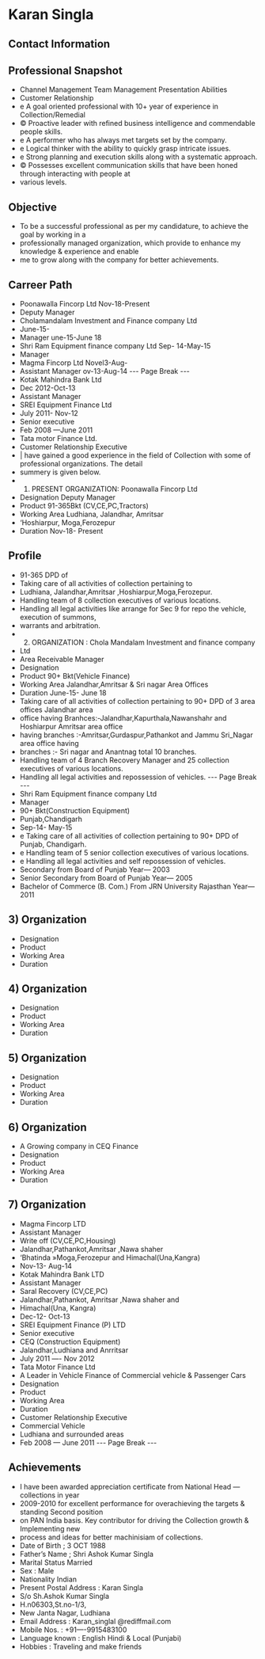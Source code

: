 # Karan Singla

## Contact Information



## Professional Snapshot

* Channel Management Team Management Presentation Abilities
* Customer Relationship
* e A goal oriented professional with 10+ year of experience in Collection/Remedial
* © Proactive leader with refined business intelligence and commendable people skills.
* e A performer who has always met targets set by the company.
* e Logical thinker with the ability to quickly grasp intricate issues.
* e Strong planning and execution skills along with a systematic approach.
* © Possesses excellent communication skills that have been honed through interacting with people at
* various levels.


## Objective

* To be a successful professional as per my candidature, to achieve the goal by working in a
* professionally managed organization, which provide to enhance my knowledge & experience and enable
* me to grow along with the company for better achievements.


## Carreer Path

* Poonawalla Fincorp Ltd Nov-18-Present
* Deputy Manager
* Cholamandalam Investment and Finance company Ltd
* June-15-
* Manager une-15-June 18
* Shri Ram Equipment finance company Ltd Sep- 14-May-15
* Manager
* Magma Fincorp Ltd Novel3-Aug-
* Assistant Manager ov-13-Aug-14
--- Page Break ---
* Kotak Mahindra Bank Ltd
* Dec 2012-Oct-13
* Assistant Manager
* SREI Equipment Finance Ltd
* July 2011- Nov-12
* Senior executive
* Feb 2008 —June 2011
* Tata motor Finance Ltd.
* Customer Relationship Executive
* | have gained a good experience in the field of Collection with some of professional organizations. The detail
* summery is given below.
* 1) PRESENT ORGANIZATION: Poonawalla Fincorp Ltd
* Designation Deputy Manager
* Product 91-365Bkt (CV,CE,PC,Tractors)
* Working Area Ludhiana, Jalandhar, Amritsar
* ‘Hoshiarpur, Moga,Ferozepur
* Duration Nov-18- Present


## Profile

* 91-365 DPD of
* Taking care of all activities of collection pertaining to
* Ludhiana, Jalandhar,Amritsar ,Hoshiarpur,Moga,Ferozepur.
* Handling team of 8 collection executives of various locations.
* Handling all legal activities like arrange for Sec 9 for repo the vehicle, execution of summons,
* warrants and arbitration.
* 2) ORGANIZATION : Chola Mandalam Investment and finance company
* Ltd
* Area Receivable Manager
* Designation
* Product 90+ Bkt(Vehicle Finance)
* Working Area Jalandhar,Amritsar & Sri nagar Area Offices
* Duration June-15- June 18
* Taking care of all activities of collection pertaining to 90+ DPD of 3 area offices Jalandhar area
* office having Branhces:-Jalandhar,Kapurthala,Nawanshahr and Hoshiarpur Amritsar area office
* having branches :-Amritsar,Gurdaspur,Pathankot and Jammu Sri_Nagar area office having
* branches :- Sri nagar and Anantnag total 10 branches.
* Handling team of 4 Branch Recovery Manager and 25 collection executives of various locations.
* Handling all legal activities and repossession of vehicles.
--- Page Break ---
* Shri Ram Equipment finance company Ltd
* Manager
* 90+ Bkt(Construction Equipment)
* Punjab,Chandigarh
* Sep-14- May-15
* e Taking care of all activities of collection pertaining to 90+ DPD of Punjab, Chandigarh.
* e Handling team of 5 senior collection executives of various locations.
* e Handling all legal activities and self repossession of vehicles.
* Secondary from Board of Punjab Year— 2003
* Senior Secondary from Board of Punjab Year— 2005
* Bachelor of Commerce (B. Com.) From JRN University Rajasthan Year— 2011


## 3) Organization

* Designation
* Product
* Working Area
* Duration


## 4) Organization

* Designation
* Product
* Working Area
* Duration


## 5) Organization

* Designation
* Product
* Working Area
* Duration


## 6) Organization

* A Growing company in CEQ Finance
* Designation
* Product
* Working Area
* Duration


## 7) Organization

* Magma Fincorp LTD
* Assistant Manager
* Write off (CV,CE,PC,Housing)
* Jalandhar,Pathankot,Amritsar ,Nawa shaher
* ‘Bhatinda »Moga,Ferozepur and Himachal(Una,Kangra)
* Nov-13- Aug-14
* Kotak Mahindra Bank LTD
* Assistant Manager
* Saral Recovery (CV,CE,PC)
* Jalandhar,Pathankot, Amritsar ,Nawa shaher and
* Himachal(Una, Kangra)
* Dec-12- Oct-13
* SREI Equipment Finance (P) LTD
* Senior executive
* CEQ (Construction Equipment)
* Jalandhar,Ludhiana and Anrritsar
* July 2011 —- Nov 2012
* Tata Motor Finance Ltd
* A Leader in Vehicle Finance of Commercial vehicle & Passenger Cars
* Designation
* Product
* Working Area
* Duration
* Customer Relationship Executive
* Commercial Vehicle
* Ludhiana and surrounded areas
* Feb 2008 — June 2011
--- Page Break ---


## Achievements

* I have been awarded appreciation certificate from National Head —collections in year
* 2009-2010 for excellent performance for overachieving the targets & standing Second position
* on PAN India basis. Key contributor for driving the Collection growth & Implementing new
* process and ideas for better machinisiam of collections.
* Date of Birth ; 3 OCT 1988
* Father’s Name ; Shri Ashok Kumar Singla
* Marital Status Married
* Sex : Male
* Nationality Indian
* Present Postal Address : Karan Singla
* S/o Sh.Ashok Kumar Singla
* H.n06303,St.no-1/3,
* New Janta Nagar, Ludhiana
* Email Address : Karan_singlal @rediffmail.com
* Mobile Nos. : +91—-9915483100
* Language known : English Hindi & Local (Punjabi)
* Hobbies : Traveling and make friends

